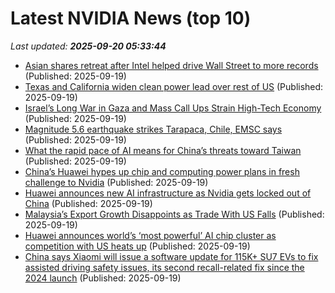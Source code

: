 # Latest NVIDIA News (top 10)
_Last updated: **2025-09-20 05:33:44**_

- [Asian shares retreat after Intel helped drive Wall Street to more records](https://www.seattlepi.com/news/world/article/asian-shares-retreat-after-intel-helped-drive-21056373.php) (Published: 2025-09-19)
- [Texas and California widen clean power lead over rest of US](https://biztoc.com/x/b3a99d69dc8b372f) (Published: 2025-09-19)
- [Israel’s Long War in Gaza and Mass Call Ups Strain High-Tech Economy](https://biztoc.com/x/f55993098e83c12e) (Published: 2025-09-19)
- [Magnitude 5.6 earthquake strikes Tarapaca, Chile, EMSC says](https://biztoc.com/x/c48a414f988e2d13) (Published: 2025-09-19)
- [What the rapid pace of AI means for China’s threats toward Taiwan](https://www.defenseone.com/technology/2025/09/what-rapid-pace-ai-means-chinas-threats-toward-taiwan/408220/) (Published: 2025-09-19)
- [China’s Huawei hypes up chip and computing power plans in fresh challenge to Nvidia](https://indianexpress.com/article/technology/tech-news-technology/chinas-huawei-hypes-up-chip-and-computing-power-plans-in-fresh-challenge-to-nvidia-10258762/) (Published: 2025-09-19)
- [Huawei announces new AI infrastructure as Nvidia gets locked out of China](https://biztoc.com/x/f5b33620d29a8cb2) (Published: 2025-09-19)
- [Malaysia’s Export Growth Disappoints as Trade With US Falls](https://biztoc.com/x/e3af64d9d5da8e40) (Published: 2025-09-19)
- [Huawei announces world’s ‘most powerful’ AI chip cluster as competition with US heats up](https://biztoc.com/x/1b6de3d880d9f9e7) (Published: 2025-09-19)
- [China says Xiaomi will issue a software update for 115K+ SU7 EVs to fix assisted driving safety issues, its second recall-related fix since the 2024 launch](https://biztoc.com/x/0d485a7f86f9b1a2) (Published: 2025-09-19)

